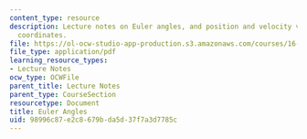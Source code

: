 ```yaml
---
content_type: resource
description: Lecture notes on Euler angles, and position and velocity vectors in reference
  coordinates.
file: https://ol-ocw-studio-app-production.s3.amazonaws.com/courses/16-346-astrodynamics-fall-2008/98996c87e2c8679bda5d37f7a3d7785c_lec_05.pdf
file_type: application/pdf
learning_resource_types:
- Lecture Notes
ocw_type: OCWFile
parent_title: Lecture Notes
parent_type: CourseSection
resourcetype: Document
title: Euler Angles
uid: 98996c87-e2c8-679b-da5d-37f7a3d7785c
---
```

